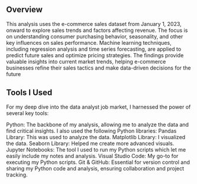 Overview
--------
This analysis uses the e-commerce sales dataset from January 1, 2023, onward to explore sales trends and factors affecting revenue. The focus is on understanding consumer purchasing behavior, seasonality, and other key influences on sales performance. Machine learning techniques, including regression analysis and time series forecasting, are applied to predict future sales and optimize pricing strategies. The findings provide valuable insights into current market trends, helping e-commerce businesses refine their sales tactics and make data-driven decisions for the future


Tools I Used 
------------
For my deep dive into the data analyst job market, I harnessed the power of several key tools:

Python: The backbone of my analysis, allowing me to analyze the data and find critical insights.
I also used the following Python libraries: 
Pandas Library: This was used to analyze the data. 
Matplotlib Library: I visualized the data. 
Seaborn Library: Helped me create more advanced visuals. 
Jupyter Notebooks: The tool I used to run my Python scripts which let me easily include my notes and analysis. 
Visual Studio Code: My go-to for executing my Python scripts. 
Git & GitHub: Essential for version control and sharing my Python code and analysis, ensuring collaboration and project tracking.
